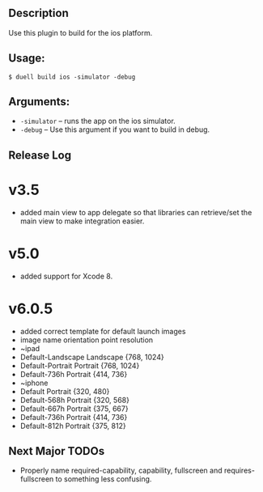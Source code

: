 ## Description

Use this plugin to build for the ios platform.

## Usage:
`$ duell build ios -simulator -debug`
## Arguments:
* `-simulator` &ndash; runs the app on the ios simulator.
* `-debug` &ndash; Use this argument if you want to build in debug.

## Release Log

# v3.5
* added main view to app delegate so that libraries can retrieve/set the main view to make integration easier.

# v5.0
* added support for Xcode 8.

# v6.0.5
* added correct template for default launch images
* image name    orientation     point resolution
* ~ipad
* Default-Landscape Landscape {768, 1024}
* Default-Portrait Portrait {768, 1024}
* Default-736h Portrait {414, 736}
* ~iphone
* Default Portrait {320, 480}
* Default-568h Portrait {320, 568}
* Default-667h Portrait {375, 667}
* Default-736h Portrait {414, 736}
* Default-812h Portrait {375, 812}

## Next Major TODOs

* Properly name required-capability, capability, fullscreen and requires-fullscreen to something less confusing.
